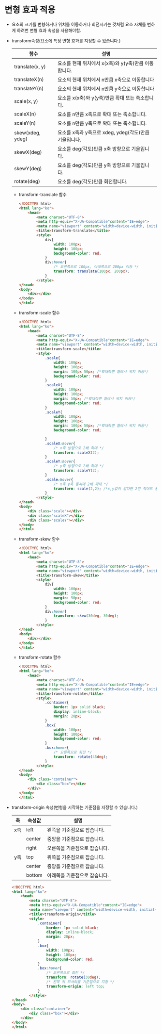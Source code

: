 # 변형 효과 적용

- 요소의 크기를 변형하거나 위치를 이동하거나 회전시키는 것처럼 요소 자체를 변하게 하려변 변형 효과 속성을 사용해야함.
    
- transform속성(요소에 특정 변형 효과를 지정할 수 있습니다.)
    
    |함수|설명|
    |---|---|
    |translate(x, y)|요소를 현재 위치에서 x(x축)와 y(y축)만큼 이동합니다.|
    |translateX(n)|요소의 현재 위치에서 n만큼 x축으로 이동합니다|
    |translateY(n)|요소의 현재 위치에서 n만큼 y축으로 이동합니다|
    |scale(x, y)|요소를 x(x축)와 y(y축)만큼 확대 또는 축소합니다.|
    |scaleX(n)|요소를 n만큼 x축으로 확대 또는 축소합니다.|
    |scaleY(n)|요소를 n만큼 y축으로 확대 또는 축소합니다.|
    |skew(xdeg, ydeg)|요소를 x축과 y축으로 xdeg, ydeg(각도)만큼 기울입니다.|
    |skewX(deg)|요소를 deg(각도)만큼 x축 방향으로 기울입니다.|
    |skewY(deg)|요소를 deg(각도)만큼 y축 방향으로 기울입니다.|
    |rotate(deg)|요소를 deg(각도)만큼 회전합니다.|
    
    - transform-translate 함수
        
        ```html
        <!DOCTYPE html>
        <html lang="ko">
            <head>
                <meta charset="UTF-8">
                <meta http-equiv="X-UA-Compatible"content="IE=edge">
                <meta name="viewport" content="width=device-width, initial-scale=1.0">
                <title>transform-translate</title>
                <style>
                    div{
                        width: 100px;
                        height: 100px;
                        background-color: red;
                    }
                    div:hover{
                        /* 오른쪽으로 100px, 아래쪽으로 200px 이동 */
                        transform: translate(100px, 200px);
                    }
                </style>
        </head>
        <body>
            <div></div>
        </body>
        </html>
        ```
        
    - transform-scale 함수
        
        ```html
        <!DOCTYPE html>
        <html lang="ko">
            <head>
                <meta charset="UTF-8">
                <meta http-equiv="X-UA-Compatible"content="IE=edge">
                <meta name="viewport" content="width=device-width, initial-scale=1.0">
                <title>transform-scale</title>
                <style>
                    .scale{
                        width: 100px;
                        height: 100px;
                        margin: 100px 50px; /*확대하면 짤려서 위치 이동*/
                        background-color: red;
                    }
                    .scaleX{
                        width: 100px;
                        height: 100px;
                        margin: 50px; /*확대하면 짤려서 위치 이동*/
                        background-color: red;
                    }
                    .scaleY{
                        width: 100px;
                        height: 100px;
                        margin: 100px 50px; /*확대하면 짤려서 위치 이동*/
                        background-color: red;
        
                    }
                    .scaleX:hover{
                        /* x축 방향으로 2배 확대 */
                        transform: scaleX(2);
                    }
                    .scaleY:hover{
                        /* y축 방향으로 2배 확대 */
                        transform: scaleY(2);
                    }
                    .scale:hover{
                        /* x축 y축 동시에 2배 확대 */
                        transform: scale(2,2); /*x,y값이 같다면 2만 적어도 됨*/
                    }
                </style>
        </head>
        <body>
            <div class="scale"></div>
            <div class="scaleX"></div>
            <div class="scaleY"></div>
        </body>
        </html>
        ```
        
    - transform-skew 함수
        
        ```html
        <!DOCTYPE html>
        <html lang="ko">
            <head>
                <meta charset="UTF-8">
                <meta http-equiv="X-UA-Compatible"content="IE=edge">
                <meta name="viewport" content="width=device-width, initial-scale=1.0">
                <title>transform-skew</title>
                <style>
                    div{
                        width: 100px;
                        height: 100px;
                        margin: 50px;
                        background-color: red;
                    }
                    div:hover{
                        transform: skew(30deg, 30deg);
                    }
                </style>
        </head>
        <body>
            <div></div>
        </body>
        </html>
        ```
        
    - transform-rotate 함수
        
        ```html
        <!DOCTYPE html>
        <html lang="ko">
            <head>
                <meta charset="UTF-8">
                <meta http-equiv="X-UA-Compatible"content="IE=edge">
                <meta name="viewport" content="width=device-width, initial-scale=1.0">
                <title>transform-rotate</title>
                <style>
                    .container{
                        border: 1px solid black;
                        display: inline-block;
                        margin: 20px;
                    }
                    .box{
                        width: 100px;
                        height: 100px;
                        background-color: red;
                    }
                    .box:hover{
                        /* 오른쪽으로 회전 */
                        transform: rotate(45deg);
                    }
                </style>
        </head>
        <body>
            <div class="container">
                <div class="box"></div>
            </div>
        </body>
        </html>
        ```
        
- transform-origin 속성(변형을 시작하는 기준점을 지정할 수 있습니다.)
    
    |축|속성값|설명|
    |---|---|---|
    |x축|left|왼쪽을 기준점으로 잡습니다.|
    ||center|중앙을 기준점으로 잡습니다.|
    ||right|오른쪽을 기준점으로 잡습니다.|
    |y축|top|위쪽을 기준점으로 잡습니다.|
    ||center|중앙을 기준점으로 잡습니다.|
    ||bottom|아래쪽을 기준점으로 잡습니다.|
    
    ```html
    <!DOCTYPE html>
    <html lang="ko">
        <head>
            <meta charset="UTF-8">
            <meta http-equiv="X-UA-Compatible"content="IE=edge">
            <meta name="viewport" content="width=device-width, initial-scale=1.0">
            <title>transform-origin</title>
            <style>
                .container{
                    border: 1px solid black;
                    display: inline-block;
                    margin: 20px;
                }
                .box{
                    width: 100px;
                    height: 100px;
                    background-color: red;
                }
                .box:hover{
                    /* 오른쪽으로 회전 */
                    transform: rotate(30deg);
                    /* 왼쪽 위 모서리를 기준점으로 지정 */
                    transform-origin: left top;
                }
            </style>
    </head>
    <body>
        <div class="container">
            <div class="box"></div>
        </div>
    </body>
    </html>
    ```
    
